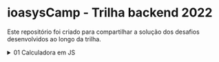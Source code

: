 # ioasysCamp - Trilha backend 2022

Este repositório foi criado para compartilhar a solução dos desafios desenvolvidos ao longo da trilha.

<details>
    <summary>01 Calculadora em JS</summary>
    <a href="https://github.com/thi-costa/desafios-ioasys-trilha-backend/tree/main/calculadora"><h2>Calculadora</h2></a>
    Este desafio foi feito como uma calculadora executada via console com uso do node
    * Utilizou-se o(s) pacote(s):
        * **readline**: para leitura de entradas do usuário via console

    A calculadora feita suporta as operações de:

    - soma (com uso do sinal "+")
    - divisão (com uso do sinal "-")
    - multiplicação (com uso do sinal "\*")
    - divisão (com uso do sinal "/")
    - divisão inteira (com uso do sinal "//")
    - resto da divisão (com uso do sinal "%")
    - potenciação (com uso do sinal "\*\*")

    A imagem abaixo mostram o funcionamento da calculadora.

    ![CalculatorJsConsole](https://user-images.githubusercontent.com/41833533/148815627-f1e1f817-ea96-486a-bcc9-f23499a567de.png)

</details>
